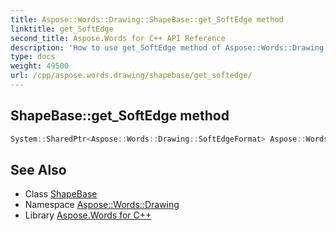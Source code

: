 ```yaml
---
title: Aspose::Words::Drawing::ShapeBase::get_SoftEdge method
linktitle: get_SoftEdge
second_title: Aspose.Words for C++ API Reference
description: 'How to use get_SoftEdge method of Aspose::Words::Drawing::ShapeBase class in C++.'
type: docs
weight: 49500
url: /cpp/aspose.words.drawing/shapebase/get_softedge/
---
```

## ShapeBase::get_SoftEdge method




```cpp
System::SharedPtr<Aspose::Words::Drawing::SoftEdgeFormat> Aspose::Words::Drawing::ShapeBase::get_SoftEdge()
```

## See Also

* Class [ShapeBase](../)
* Namespace [Aspose::Words::Drawing](../../)
* Library [Aspose.Words for C++](../../../)
